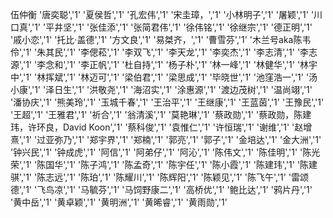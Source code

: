 伍仲衡
'唐奕聪','1'
'夏侯哲','1'
'孔宏伟','1'
'宋圭璋，','1'
'小林明子','1'
'屠颖','1'
'川口真','1'
'平井坚','1'
'张佳添','1'
'张简君伟','1'
'徐伟铭','1'
'徐继宗','1'
'德正明','1'
'戚小恋','1'
'托比·盖德','1'
'方文良','1'
'易桀齐，','1'
'曹雪芬','1'
'木兰号aka陈韦伶','1'
'朱其民','1'
'李偲菘','1'
'李双飞','1'
'李天龙','1'
'李奕杰','1'
'李志清','1'
'李志源','1'
'李念和','1'
'李正帆','1'
'杜自持','1'
'杨子朴','1'
'林一峰','1'
'林健华','1'
'林宇中','1'
'林挥斌','1'
'林迈可','1'
'梁伯君','1'
'梁思成','1'
'毕晓世','1'
'池窪浩一','1'
'汤小康','1'
'泽日生','1'
'洪敬尧','1'
'海沼实','1'
'涂惠源','1'
'渡边茂树','1'
'温尚翊','1'
'潘协庆','1'
'熊美玲','1'
'玉城千春','1'
'王治平','1'
'王继康','1'
'王蓝茵','1'
'王豫民','1'
'王超','1'
'王雅君','1'
'祈合','1'
'翁清溪','1'
'莫艳琳','1'
'蔡政勋','1'
'蔡政勋，陈建玮，许环良，David Koon','1'
'蔡科俊','1'
'袁惟仁','1'
'许恒瑞','1'
'谢维','1'
'赵增熹','1'
'过亚弥乃','1'
'郑宇界','1'
'郑楠','1'
'郭亮','1'
'郭子','1'
'金培达','1'
'金大洲','1'
'钟兴民','1'
'钟成虎','1'
'阿信','1'
'阿弟仔','1'
'阿沁','1'
'陈伟文','1'
'陈佳明','1'
'陈光荣','1'
'陈国华','1'
'陈子鸿','1'
'陈孟奇','1'
'陈宇任','1'
'陈小霞','1'
'陈建玮','1'
'陈建骐','1'
'陈志远','1'
'陈珀','1'
'陈耀川','1'
'陈辉阳','1'
'陈颖见','1'
'陈飞午','1'
'雷颂德','1'
'飞鸟凉','1'
'马毓芬','1'
'马饲野康二','1'
'高桥优','1'
'鲍比达','1'
'鸦片丹','1'
'黄中岳','1'
'黄卓颖','1'
'黄明洲','1'
'黄晞睿','1'
'黄雨勋','1'
